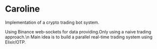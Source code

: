 # Caroline

Implementation of a crypto trading bot system.

Using Binance web-sockets for data providing.Only using a naive trading approach.\n
Main idea is to build a parallel real-time trading system using Elixir/OTP.

